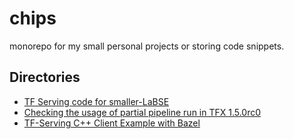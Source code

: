 # chips

monorepo for my small personal projects or storing code snippets.

## Directories

* [TF Serving code for smaller-LaBSE](./smaller-labse-tf-serving)
* [Checking the usage of partial pipeline run in TFX 1.5.0rc0](./tfx-15rc-partial-pipeline-runs)
* [TF-Serving C++ Client Example with Bazel](./tf-serving-cpp-client-example)
